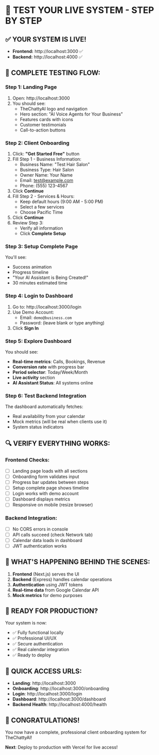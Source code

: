 # 🎯 TEST YOUR LIVE SYSTEM - STEP BY STEP

## ✅ **YOUR SYSTEM IS LIVE!**
- **Frontend:** http://localhost:3000 ✅
- **Backend:** http://localhost:4000 ✅

## 🧪 **COMPLETE TESTING FLOW:**

### **Step 1: Landing Page**
1. Open: http://localhost:3000
2. You should see:
   - TheChattyAI logo and navigation
   - Hero section: "AI Voice Agents for Your Business"
   - Features cards with icons
   - Customer testimonials
   - Call-to-action buttons

### **Step 2: Client Onboarding**
1. Click: **"Get Started Free"** button
2. Fill Step 1 - Business Information:
   - Business Name: "Test Hair Salon"
   - Business Type: Hair Salon
   - Owner Name: Your Name
   - Email: test@example.com
   - Phone: (555) 123-4567
3. Click **Continue**
4. Fill Step 2 - Services & Hours:
   - Keep default hours (9:00 AM - 5:00 PM)
   - Select a few services
   - Choose Pacific Time
5. Click **Continue**
6. Review Step 3:
   - Verify all information
   - Click **Complete Setup**

### **Step 3: Setup Complete Page**
You'll see:
- Success animation
- Progress timeline
- "Your AI Assistant is Being Created!"
- 30 minutes estimated time

### **Step 4: Login to Dashboard**
1. Go to: http://localhost:3000/login
2. Use Demo Account:
   - Email: `demo@business.com`
   - Password: (leave blank or type anything)
3. Click **Sign In**

### **Step 5: Explore Dashboard**
You should see:
- **Real-time metrics**: Calls, Bookings, Revenue
- **Conversion rate** with progress bar
- **Period selector**: Today/Week/Month
- **Live activity** section
- **AI Assistant Status**: All systems online

### **Step 6: Test Backend Integration**
The dashboard automatically fetches:
- Real availability from your calendar
- Mock metrics (will be real when clients use it)
- System status indicators

## 🔍 **VERIFY EVERYTHING WORKS:**

### **Frontend Checks:**
- [ ] Landing page loads with all sections
- [ ] Onboarding form validates input
- [ ] Progress bar updates between steps
- [ ] Setup complete page shows timeline
- [ ] Login works with demo account
- [ ] Dashboard displays metrics
- [ ] Responsive on mobile (resize browser)

### **Backend Integration:**
- [ ] No CORS errors in console
- [ ] API calls succeed (check Network tab)
- [ ] Calendar data loads in dashboard
- [ ] JWT authentication works

## 🎯 **WHAT'S HAPPENING BEHIND THE SCENES:**

1. **Frontend** (Next.js) serves the UI
2. **Backend** (Express) handles calendar operations
3. **Authentication** using JWT tokens
4. **Real-time data** from Google Calendar API
5. **Mock metrics** for demo purposes

## 🚀 **READY FOR PRODUCTION?**

Your system is now:
- ✅ Fully functional locally
- ✅ Professional UI/UX
- ✅ Secure authentication
- ✅ Real calendar integration
- ✅ Ready to deploy

## 📱 **QUICK ACCESS URLS:**

- **Landing**: http://localhost:3000
- **Onboarding**: http://localhost:3000/onboarding
- **Login**: http://localhost:3000/login
- **Dashboard**: http://localhost:3000/dashboard
- **Backend Health**: http://localhost:4000/health

## 🎉 **CONGRATULATIONS!**

You now have a complete, professional client onboarding system for TheChattyAI!

**Next**: Deploy to production with Vercel for live access! 